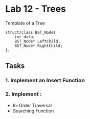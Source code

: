 # Lab 12 - Trees

Template of a Tree
~~~
struct/class BST_Node{
	int data;
	BST_Node* LeftChild;
	BST_Node* RightChild;
};
~~~
## Tasks 
### 1. Implement an Insert Function
### 2. Implement :
* In-Order Traversal
* Searching Function
